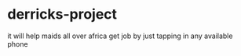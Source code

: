 # derricks-project
it will help maids all over africa get job by just tapping in any available phone
